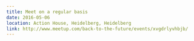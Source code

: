```yaml
---
title: Meet on a regular basis
date: 2016-05-06
location: Action House, Heidelberg, Heidelberg
link: http://www.meetup.com/back-to-the-future/events/xvgdrlyvhbjb/
---
```

